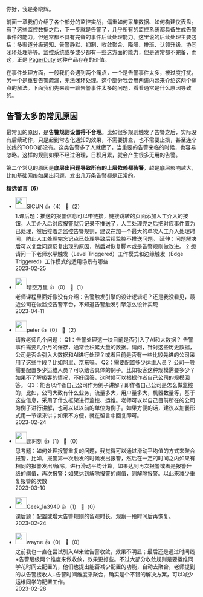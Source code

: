 你好，我是秦晓辉。

前面一章我们介绍了各个部分的监控实战，偏重如何采集数据、如何构建仪表盘。有了这些监控数据之后，下一步就是告警了，几乎所有的监控系统都具备生成告警事件的能力，但通常都不具有完备的事件后续处理能力。这里说的后续处理主要包括：多渠道分级通知、告警静默、抑制、收敛聚合、降噪、排班、认领升级、协同闭环处理等等。监控系统或多或少都有一些这方面的能力，但是通常都不完备，而这，正是 [PagerDuty](https://www.pagerduty.com/) 这种产品存在的价值。

在事件处理方面，一般我们会遇到两个痛点，一个是告警事件太多，被过度打扰，另一个是重要告警疏漏，无法闭环处理。这个部分我会用两讲内容来介绍这两个痛点的解法。下面我们先来聊一聊告警事件太多的问题，看看通常是什么原因导致的。

## 告警太多的常见原因

最常见的原因，是**告警规则设置得不合理**。比如很多规则触发了告警之后，实际没有后续动作，只是起到常态化通知的效果，不需要排查，也不需要止损，甚至连个长线的TODO都没有。这类告警多了人就疲了，当重要的告警来临的时候，也容易忽略。这样的规则如果不经过治理，日积月累，就会产生很多无用的告警。

第二个常见的原因是**底层出问题导致所有的上层依赖都告警**，越是底层影响越大，比如基础网络如果出问题，发出几万条告警都是正常的。
<div><strong>精选留言（6）</strong></div><ul>
<li><img src="https://static001.geekbang.org/account/avatar/00/13/23/75/2b599841.jpg" width="30px"><span>SICUN</span> 👍（4） 💬（2）<div>1.课后题：推送的报警信息可以带链接，链接跳转的页面添加人工介入的按钮，人工介入后对应报警就只记录不推送了，人工处理完之后把对应事件置为已处理，然后接着走监控告警规则，建议在加一个最大的单次人工介入处理时间，防止人工处理完忘记点已处理导致后续监控不推送问题。
延伸：问题解决后可以复盘问题反复出现的原因，然后对恢复脚本或是告警规则做改进。
2.想请问一下老师水平触发（Level Triggered）工作模式和边缘触发（Edge Triggered）工作模式的适用场景有哪些</div>2023-02-25</li><br/><li><img src="https://static001.geekbang.org/account/avatar/00/12/08/8b/1b7d0463.jpg" width="30px"><span>晴空万里</span> 👍（0） 💬（1）<div>老师课程里面好像没有介绍：告警触发引擎的设计逻辑吧？还是我没看见，最近公司在做监控告警平台，不知道告警触发引擎怎么设计实现</div>2023-04-11</li><br/><li><img src="https://static001.geekbang.org/account/avatar/00/10/25/87/f3a69d1b.jpg" width="30px"><span>peter</span> 👍（0） 💬（2）<div>请教老师几个问题：
Q1：告警处理这一块目前是否引入了AI和大数据？
告警事件需要几个月的保存，通常会积累大量的数据。请问，针对这些历史数据，公司是否会引入大数据和AI进行处理？或者目前是否有一些比较先进的公司采用了这些手段？比如阿里、京东等。
Q2：需要配置多少运维人员？
公司一般需要配置多少运维人员？可以结合具体的例子。比如极客这种规模需要多少？如果不了解极客的情况，不好回答，这时候可以根据作者自己公司的规模回答。
Q3：能否以作者自己公司作为例子讲解？即作者自己公司是怎么做监控的，比如，公司大致有什么业务，流量多大，用户量多大，机器数量等，基于这些信息，采用了什么框架进行监控、运维。老师可以以自己目前所在的公司为例子进行讲解，也可以以以前的单位为例子。如果方便的话，建议以加餐形式用一节课来讲；如果不方便，就在留言中回复即可。</div>2023-02-24</li><br/><li><img src="https://static001.geekbang.org/account/avatar/00/11/8f/cf/890f82d6.jpg" width="30px"><span>那时刻</span> 👍（1） 💬（0）<div>思考题：如何处理报警重复的问题，我觉得可以通过滑动平均值的方式来聚合报警，比如，报警第一次触发的时候发出报警，然后在一定的时间之内如果有相同的报警发出&#47;解除，进行滑动平均计算，如果达到再次报警或者是报警升级的阈值，再次报警；如果达到解除报警的阈值，则解除报警。以此来减少重复报警的次数</div>2023-03-10</li><br/><li><img src="" width="30px"><span>Geek_1a3949</span> 👍（1） 💬（0）<div>课后题：配置或增大告警规则的留观时长，观察一段时间后再恢复。</div>2023-02-24</li><br/><li><img src="https://thirdwx.qlogo.cn/mmopen/vi_32/Q0j4TwGTfTKicT2BO0Y6urGONjSBHytBgBGcZ0KgqPPm4AxzFQgM3gjSgdm9MfAiabfibakyiamGkQZYQHFECYXB0Q/132" width="30px"><span>wayne</span> 👍（0） 💬（0）<div>之前我也一直在尝试引入AI来做告警收敛，效果不明显；最后还是通过时间线+告警层级两个维度来做收敛，效果更好些。不过大部分收敛规则是要运维同学花时间去配置的，他们也提出能否减少配置的功能，自动去聚合，老师提到的从告警接收人+告警时间维度来聚合，确实是个不错的解决方案，可以减少运维同学的配置工作。</div>2023-02-28</li><br/>
</ul>